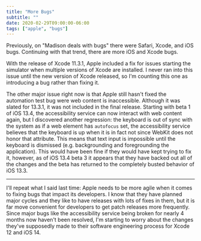 ```yaml
---
title: "More Bugs"
subtitle: ""
date: 2020-02-29T09:00:00-06:00
tags: ["apple", "bugs"]
---
```


Previously, on "Madison deals with bugs" there were Safari, Xcode, and iOS bugs. Continuing with that trend, there are more iOS and Xcode bugs.

With the release of Xcode 11.3.1, Apple included a fix for issues starting the simulator when multiple versions of Xcode are installed. I never ran into this issue until the new version of Xcode released, so I'm counting this one as introducing a bug rather than fixing it.

The other major issue right now is that Apple still hasn't fixed the automation test bug were web content is inaccessible. Although it was slated for 13.3.1, it was not included in the final release. Starting with beta 1 of iOS 13.4, the accessibility service can now interact with web content again, but I discovered another regression: the keyboard is out of sync with the system as if a web element has `autofocus` set, the accessibility service believes that the keyboard is up when it is in fact not since WebKit does not honor that attribute. This means that text input is impossible until the keyboard is dismissed (e.g. backgrounding and foregrounding the application). This would have been fine if they would have kept trying to fix it, however, as of iOS 13.4 beta 3 it appears that they have backed out all of the changes and the beta has returned to the completely busted behavior of iOS 13.3.

---

I'll repeat what I said last time: Apple needs to be more agile when it comes to fixing bugs that impact its developers. I know that they have planned major cycles and they like to have releases with lots of fixes in them, but it is far move convenient for developers to get patch releases more frequently. Since major bugs like the accessibility service being broken for nearly 4 months now haven't been resolved, I'm starting to worry about the changes they've supposedly made to their software engineering process for Xcode 12 and iOS 14.
